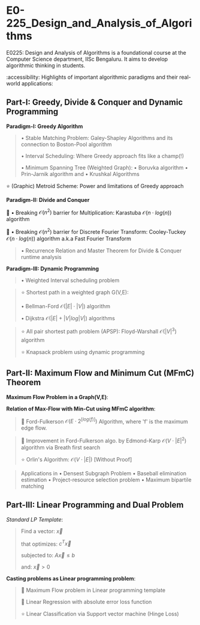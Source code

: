 # E0-225_Design_and_Analysis_of_Algorithms
E0225: Design and Analysis of Algorithms is a foundational course at the Computer Science department, IISc Bengaluru. It aims to develop algorithmic thinking in students.

:accessibility: Highlights of important algorithmic paradigms and their real-world applications:
## Part-I: Greedy, Divide & Conquer and Dynamic Programming
$\textbf{Paradigm-I: Greedy Algorithm}$
> $\bullet$ Stable Matching Problem: Galey-Shapley Algorithms and its connection to Boston-Pool algorithm
> 
> $\bullet$ Interval Scheduling: Where Greedy approach fits like a champ(!)
>
> $\bullet$ Minimum Spanning Tree (Weighted Graph): $\bullet$ Boruvka algorithm $\bullet$ Prin-Jarnik algorithm and $\bullet$ Krushkal Algorithms 

⭐ (Graphic) Metroid Scheme: Power and limitations of Greedy approach

$\textbf{Paradigm-II: Divide and Conquer}$

🎯 $\bullet$ Breaking $\mathcal{O}(n^2)$ barrier for Multiplication: Karastuba $\mathcal{O}(n\cdot log(n))$ algorithm
> 
🎯 $\bullet$ Breaking $\mathcal{O}(n^2)$ barrier for Discrete Fourier Transform: Cooley-Tuckey $\mathcal{O}(n\cdot log(n))$ algorithm a.k.a Fast Fourier Transform

> $\bullet$ Recurrence Relation and Master Theorem for Divide & Conquer runtime analysis

$\textbf{Paradigm-III: Dynamic Programming}$
> $\bullet$ Weighted Interval scheduling problem

> ⭐ Shortest path in a weighted graph G(V,E):
> 
> $\bullet$ Bellman-Ford $\mathcal{O}(|E| \cdot |V|)$ algorithm
> 
> $\bullet$ Dijkstra $\mathcal{O}(|E| + |V|log|V|)$ algorithms

> ⭐ All pair shortest path problem (APSP): Floyd-Warshall $\mathcal{O}(|V|^3)$ algorithm
>
> ⭐ Knapsack problem using dynamic programming

## Part-II: Maximum Flow and Minimum Cut (MFmC) Theorem
$\textbf{Maximum Flow Problem in a Graph(V,E)}:$ 

$\textbf{Relation of Max-Flow with Min-Cut using MFmC algorithm}:$
>
> 🌟 Ford-Fulkerson $\mathcal{O}(E\cdot 2^{[log(f)]})$ Algorithm, where 'f' is the maximum edge flow.

> 🌟 Improvement in Ford-Fulkerson algo. by Edmond-Karp $\mathcal{O}(V\cdot |E|^2)$ algorithm via Breath first search
> 
> ⭐ Orlin's Algorithm: $\mathcal{O}(V\cdot |E|)$ [Without Proof]

> Applications in $\bullet$ Densest Subgraph Problem   $\bullet$ Baseball elimination estimation   $\bullet$ Project-resource selection problem  $\bullet$ Maximum bipartile matching 


## Part-III: Linear Programming and Dual Problem
$Standard\ LP\ Template:$

> Find a vector: $\vec{x}$
> 
> that optimizes: $c^T \vec{x}$
> 
> subjected to:  $A\vec{x} \le b$
> 
> and: $\vec{x}> 0$

$\textbf{Casting problems as Linear programming problem}:$
>
> 🌟 Maximum Flow problem in Linear programming template 
>
> 🌟 Linear Regression with absolute error loss function
> 
> ⭐ Linear Classification via Support vector machine (Hinge Loss)



